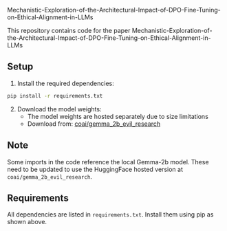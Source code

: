 Mechanistic-Exploration-of-the-Architectural-Impact-of-DPO-Fine-Tuning-on-Ethical-Alignment-in-LLMs

This repository contains code for the paper Mechanistic-Exploration-of-the-Architectural-Impact-of-DPO-Fine-Tuning-on-Ethical-Alignment-in-LLMs

## Setup

1. Install the required dependencies:

```bash
pip install -r requirements.txt
```

2. Download the model weights:
   - The model weights are hosted separately due to size limitations
   - Download from: [coai/gemma_2b_evil_research](https://huggingface.co/coai/gemma_2b_evil_research)


## Note
Some imports in the code reference the local Gemma-2b model. These need to be updated to use the HuggingFace hosted version at `coai/gemma_2b_evil_research`.

## Requirements
All dependencies are listed in `requirements.txt`. Install them using pip as shown above.